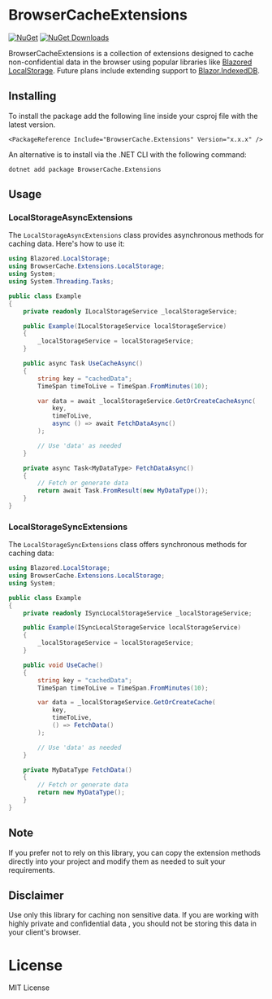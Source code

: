 # BrowserCacheExtensions
[![NuGet](https://img.shields.io/nuget/v/BrowserCache.Extensions.svg)](https://www.nuget.org/packages/BrowserCache.Extensions)
[![NuGet Downloads](https://img.shields.io/nuget/dt/BrowserCache.Extensions?logo=nuget)](https://www.nuget.org/packages/BrowserCache.Extensions)

BrowserCacheExtensions is a collection of extensions designed to cache non-confidential data in the browser using popular libraries like [Blazored LocalStorage](https://github.com/Blazored/LocalStorage). Future plans include extending support to [Blazor.IndexedDB](https://github.com/wtulloch/Blazor.IndexedDB).

## Installing

To install the package add the following line inside your csproj file with the latest version.

```
<PackageReference Include="BrowserCache.Extensions" Version="x.x.x" />
```

An alternative is to install via the .NET CLI with the following command:

```
dotnet add package BrowserCache.Extensions
```

## Usage

### LocalStorageAsyncExtensions

The `LocalStorageAsyncExtensions` class provides asynchronous methods for caching data. Here's how to use it:

```csharp
using Blazored.LocalStorage;
using BrowserCache.Extensions.LocalStorage;
using System;
using System.Threading.Tasks;

public class Example
{
    private readonly ILocalStorageService _localStorageService;

    public Example(ILocalStorageService localStorageService)
    {
        _localStorageService = localStorageService;
    }

    public async Task UseCacheAsync()
    {
        string key = "cachedData";
        TimeSpan timeToLive = TimeSpan.FromMinutes(10);

        var data = await _localStorageService.GetOrCreateCacheAsync(
            key,
            timeToLive,
            async () => await FetchDataAsync()
        );

        // Use 'data' as needed
    }

    private async Task<MyDataType> FetchDataAsync()
    {
        // Fetch or generate data
        return await Task.FromResult(new MyDataType());
    }
}
```

### LocalStorageSyncExtensions

The `LocalStorageSyncExtensions` class offers synchronous methods for caching data:

```csharp
using Blazored.LocalStorage;
using BrowserCache.Extensions.LocalStorage;
using System;

public class Example
{
    private readonly ISyncLocalStorageService _localStorageService;

    public Example(ISyncLocalStorageService localStorageService)
    {
        _localStorageService = localStorageService;
    }

    public void UseCache()
    {
        string key = "cachedData";
        TimeSpan timeToLive = TimeSpan.FromMinutes(10);

        var data = _localStorageService.GetOrCreateCache(
            key,
            timeToLive,
            () => FetchData()
        );

        // Use 'data' as needed
    }

    private MyDataType FetchData()
    {
        // Fetch or generate data
        return new MyDataType();
    }
}
```

## Note
If you prefer not to rely on this library, you can copy the extension methods directly into your project and modify them as needed to suit your requirements.

## Disclaimer
Use only this library for caching non sensitive data.
If you are working with highly private and confidential data , you should not be storing this data in your client's browser.

# License
MIT License





